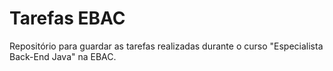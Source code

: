 # Tarefas EBAC

Repositório para guardar as tarefas realizadas durante o curso "Especialista Back-End Java" na EBAC.
